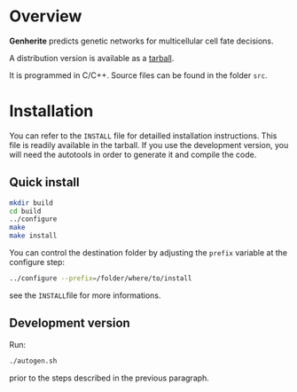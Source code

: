 Overview
========

**Genherite** predicts genetic networks for multicellular cell fate decisions.

A distribution version is available as a
[tarball](https://github.com/hrouault/Genherite/downloads).

It is programmed in C/C++. Source files can be found in the folder `src`.


Installation
============

You can refer to the `INSTALL` file for detailled installation instructions. This 
file is readily available in the tarball. If you use the development version, you will
need the autotools in order to generate it and compile the code. 

Quick install
-------------

```sh
mkdir build
cd build
../configure
make
make install
```

You can control the destination folder by adjusting the `prefix` variable at
the configure step:

```sh
../configure --prefix=/folder/where/to/install
```

see the `INSTALL`file for more informations.

Development version
-------------------

Run:

```sh
./autogen.sh
```

prior to the steps described in the previous paragraph.
